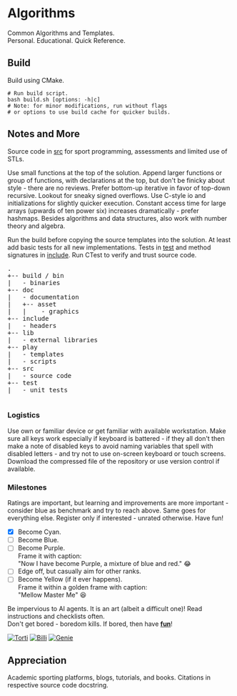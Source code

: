 Algorithms
==========

Common Algorithms and Templates.  
Personal. Educational. Quick Reference.  

Build
-----

Build using CMake.

```shell
# Run build script.
bash build.sh [options: -h|c]
# Note: for minor modifications, run without flags
# or options to use build cache for quicker builds.

```

Notes and More
--------------

Source code in [src](/src/) for sport programming, assessments and limited use of STLs.  

Use small functions at the top of the solution. Append larger functions or group of functions, with declarations at the top, but don't be finicky about style - there are no reviews. Prefer bottom-up iterative in favor of top-down recursive. Lookout for sneaky signed overflows. Use C-style io and initializations for slightly quicker execution. Constant access time for large arrays (upwards of ten power six) increases dramatically - prefer hashmaps. Besides algorithms and data structures, also work with number theory and algebra.  

Run the build before copying the source templates into the solution. At least add basic tests for all new implementations.
Tests in [test](/test/) and method signatures in [include](/include/). Run CTest to verify and trust source code.

<pre>
.
+-- build / bin
|   - binaries
+-- doc
|   - documentation
|   +-- asset
|   |    - graphics
+-- include
|   - headers
+-- lib
|   - external libraries
+-- play
|   - templates
|   - scripts
+-- src
|   - source code
+-- test
|   - unit tests

</pre>

### Logistics

Use own or familiar device or get familiar with available workstation. Make sure all keys work especially if keyboard is battered - if they all don't then make a note of disabled keys to avoid naming variables that spell with disabled letters - and try not to use on-screen keyboard or touch screens. Download the compressed file of the repository or use version control if available.

### Milestones

Ratings are important, but learning and improvements are more important - consider blue as benchmark and try to reach above. Same goes for everything else. Register only if interested - unrated otherwise. Have fun!  

- [x] Become Cyan.  
- [ ] Become Blue.  
- [ ] Become Purple.  
    Frame it with caption:  
    "Now I have become Purple, a mixture of blue and red." :joy:  
- [ ] Edge off, but casually aim for other ranks.  
- [ ] Become Yellow (if it ever happens).  
    Frame it within a golden frame with caption:  
    "Mellow Master Me" :satisfied:  

Be impervious to AI agents. It is an art (albeit a difficult one)! Read instructions and checklists often.  
Don't get bored - boredom kills. If bored, then have **[fun](/doc/fun.md)**!  

[![Torti](https://i.ibb.co/MNrZN9v/billi.png)](https://ibb.co/MNrZN9v)
[![Billi](https://i.ibb.co/yF6TmQP/torti.png)](https://ibb.co/yF6TmQP)
[![Genie](https://i.ibb.co/Dt9VCQy/genie.png)](https://ibb.co/Dt9VCQy)  

Appreciation
------------

Academic sporting platforms, blogs, tutorials, and books.
Citations in respective source code docstring.  
